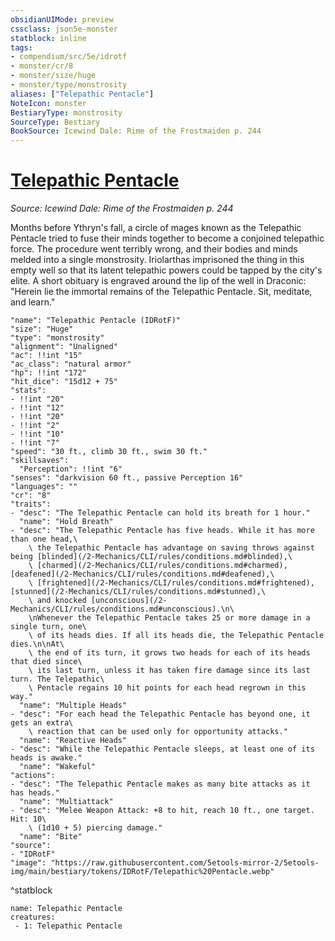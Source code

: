 ```yaml
---
obsidianUIMode: preview
cssclass: json5e-monster
statblock: inline
tags:
- compendium/src/5e/idrotf
- monster/cr/8
- monster/size/huge
- monster/type/monstrosity
aliases: ["Telepathic Pentacle"]
NoteIcon: monster
BestiaryType: monstrosity
SourceType: Bestiary
BookSource: Icewind Dale: Rime of the Frostmaiden p. 244
---
```

# [Telepathic Pentacle](2-Mechanics\CLI\bestiary\monstrosity/telepathic-pentacle-idrotf.md)
*Source: Icewind Dale: Rime of the Frostmaiden p. 244*  

Months before Ythryn's fall, a circle of mages known as the Telepathic Pentacle tried to fuse their minds together to become a conjoined telepathic force. The procedure went terribly wrong, and their bodies and minds melded into a single monstrosity. Iriolarthas imprisoned the thing in this empty well so that its latent telepathic powers could be tapped by the city's elite. A short obituary is engraved around the lip of the well in Draconic: "Herein lie the immortal remains of the Telepathic Pentacle. Sit, meditate, and learn."

```statblock
"name": "Telepathic Pentacle (IDRotF)"
"size": "Huge"
"type": "monstrosity"
"alignment": "Unaligned"
"ac": !!int "15"
"ac_class": "natural armor"
"hp": !!int "172"
"hit_dice": "15d12 + 75"
"stats":
- !!int "20"
- !!int "12"
- !!int "20"
- !!int "2"
- !!int "10"
- !!int "7"
"speed": "30 ft., climb 30 ft., swim 30 ft."
"skillsaves":
  "Perception": !!int "6"
"senses": "darkvision 60 ft., passive Perception 16"
"languages": ""
"cr": "8"
"traits":
- "desc": "The Telepathic Pentacle can hold its breath for 1 hour."
  "name": "Hold Breath"
- "desc": "The Telepathic Pentacle has five heads. While it has more than one head,\
    \ the Telepathic Pentacle has advantage on saving throws against being [blinded](/2-Mechanics/CLI/rules/conditions.md#blinded),\
    \ [charmed](/2-Mechanics/CLI/rules/conditions.md#charmed), [deafened](/2-Mechanics/CLI/rules/conditions.md#deafened),\
    \ [frightened](/2-Mechanics/CLI/rules/conditions.md#frightened), [stunned](/2-Mechanics/CLI/rules/conditions.md#stunned),\
    \ and knocked [unconscious](/2-Mechanics/CLI/rules/conditions.md#unconscious).\n\
    \nWhenever the Telepathic Pentacle takes 25 or more damage in a single turn, one\
    \ of its heads dies. If all its heads die, the Telepathic Pentacle dies.\n\nAt\
    \ the end of its turn, it grows two heads for each of its heads that died since\
    \ its last turn, unless it has taken fire damage since its last turn. The Telepathic\
    \ Pentacle regains 10 hit points for each head regrown in this way."
  "name": "Multiple Heads"
- "desc": "For each head the Telepathic Pentacle has beyond one, it gets an extra\
    \ reaction that can be used only for opportunity attacks."
  "name": "Reactive Heads"
- "desc": "While the Telepathic Pentacle sleeps, at least one of its heads is awake."
  "name": "Wakeful"
"actions":
- "desc": "The Telepathic Pentacle makes as many bite attacks as it has heads."
  "name": "Multiattack"
- "desc": "Melee Weapon Attack: +8 to hit, reach 10 ft., one target. Hit: 10\
    \ (1d10 + 5) piercing damage."
  "name": "Bite"
"source":
- "IDRotF"
"image": "https://raw.githubusercontent.com/5etools-mirror-2/5etools-img/main/bestiary/tokens/IDRotF/Telepathic%20Pentacle.webp"
```
^statblock

```encounter-table
name: Telepathic Pentacle
creatures:
 - 1: Telepathic Pentacle
```